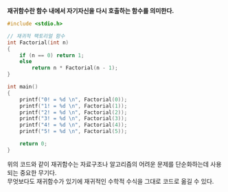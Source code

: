 **재귀함수란 함수 내에서 자기자신을 다시 호출하는 함수를 의미한다.**

```c
#include <stdio.h>

// 재귀적 팩토리얼 함수
int Factorial(int n)
{
	if (n == 0) return 1;
	else
		return n * Factorial(n - 1);
}

int main()
{
	printf("0! = %d \n", Factorial(0));
	printf("1! = %d \n", Factorial(1));
	printf("2! = %d \n", Factorial(2));
	printf("3! = %d \n", Factorial(3));
	printf("4! = %d \n", Factorial(4));
	printf("5! = %d \n", Factorial(5));

	return 0;
}
```
위의 코드와 같이 재귀함수는 자료구조나 알고리즘의 어려운 문제를 단순화하는데 사용되는 중요한 무기다. <br>
무엇보다도 재귀함수가 있기에 재귀적인 수학적 수식을 그대로 코드로 옮길 수 있다.
